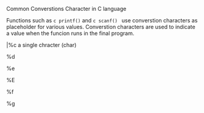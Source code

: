 
Common Converstions Character in C language

Functions such as ```c printf()``` and ```c scanf() ``` use converstion characters as placeholder for various values.
Converstion characters are used to indicate a value when the funcion runs in the final program.

|%c a single chracter (char)

%d

%e

%E

%f

%g
